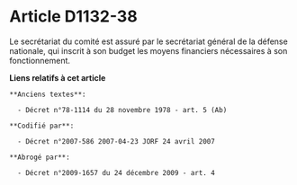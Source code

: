 # Article D1132-38

Le secrétariat du comité est assuré par le secrétariat général de la défense nationale, qui inscrit à son budget les moyens
financiers nécessaires à son fonctionnement.

**Liens relatifs à cet article**

	**Anciens textes**:

	  - Décret n°78-1114 du 28 novembre 1978 - art. 5 (Ab)

	**Codifié par**:

	  - Décret n°2007-586 2007-04-23 JORF 24 avril 2007

	**Abrogé par**:

	  - Décret n°2009-1657 du 24 décembre 2009 - art. 4
